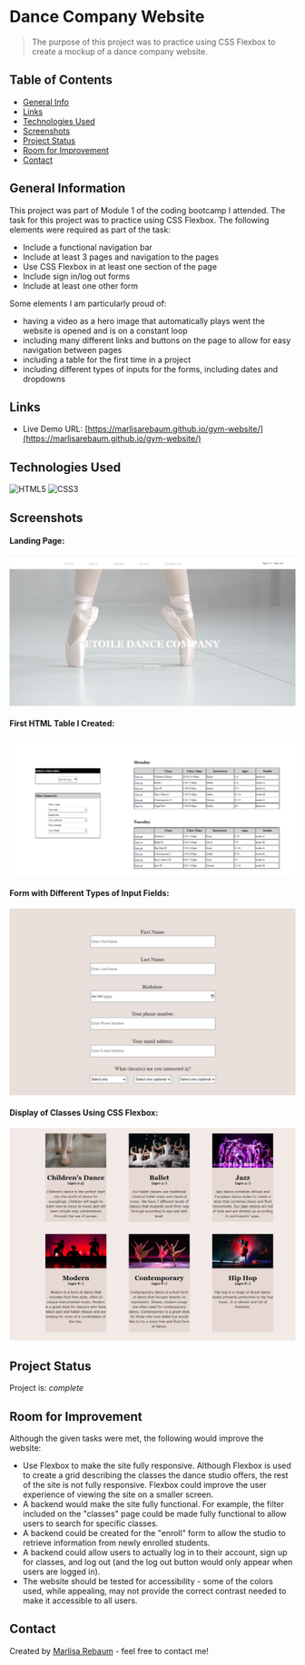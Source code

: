 # Dance Company Website
> The purpose of this project was to practice using CSS Flexbox to create a mockup
of a dance company website.

## Table of Contents
* [General Info](#general-information)
* [Links](#links)
* [Technologies Used](#technologies-used)
* [Screenshots](#screenshots)
* [Project Status](#project-status)
* [Room for Improvement](#room-for-improvement)
* [Contact](#contact)


## General Information
This project was part of Module 1 of the coding bootcamp I attended. The task 
for this project was to practice using CSS Flexbox. The following elements
were required as part of the task:

- Include a functional navigation bar
- Include at least 3 pages and navigation to the pages
- Use CSS Flexbox in at least one section of the page
- Include sign in/log out forms
- Include at least one other form

Some elements I am particularly proud of:

- having a video as a hero image that automatically plays went the website is 
opened and is on a constant loop
- including many different links and buttons on the page to allow for easy 
navigation between pages
- including a table for the first time in a project
- including different types of inputs for the forms, including dates and dropdowns


## Links
- Live Demo URL: [https://marlisarebaum.github.io/gym-website/](https://marlisarebaum.github.io/gym-website/)

## Technologies Used
![HTML5](https://img.shields.io/badge/html5-%23E34F26.svg?style=for-the-badge&logo=html5&logoColor=white)
![CSS3](https://img.shields.io/badge/css3-%231572B6.svg?style=for-the-badge&logo=css3&logoColor=white)

## Screenshots

#### Landing Page:
![Landing Page](./static/landing-page.JPG)


#### First HTML Table I Created:
![HTML Table](./static/class-schedule.JPG)


#### Form with Different Types of Input Fields:
![Form](./static/enroll-form.JPG)


#### Display of Classes Using CSS Flexbox:
![Flexbox](./static/classes.JPG)

## Project Status
Project is:  _complete_ 

## Room for Improvement
Although the given tasks were met, the following would improve the website:
- Use Flexbox to make the site fully responsive. Although Flexbox is used to 
create a grid describing the classes the dance studio offers, the rest of the 
site is not fully responsive. Flexbox could improve the user experience of 
viewing the site on a smaller screen.
- A backend would make the site fully functional. For example, the filter 
included on the "classes" page could be made fully functional to allow users to 
search for specific classes.
- A backend could be created for the "enroll" form to allow the studio to retrieve
information from newly enrolled students.
- A backend could allow users to actually log in to their account, sign up for 
classes, and log out (and the log out button would only appear when users are
logged in).
- The website should be tested for accessibility - some of the colors used, while
appealing, may not provide the correct contrast needed to make it accessible to 
all users.

## Contact
Created by [Marlisa Rebaum](https://www.linkedin.com/in/marlisarebaum/) - feel free to contact me!